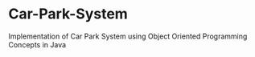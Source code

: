 # Car-Park-System
Implementation of Car Park System using Object Oriented Programming Concepts in Java
